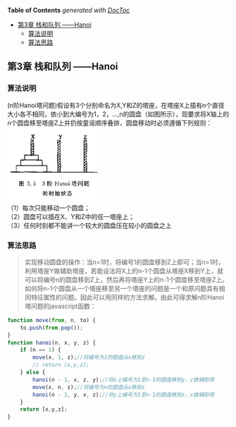 <!-- START doctoc generated TOC please keep comment here to allow auto update -->
<!-- DON'T EDIT THIS SECTION, INSTEAD RE-RUN doctoc TO UPDATE -->
**Table of Contents**  *generated with [DocToc](https://github.com/thlorenz/doctoc)*

- [第3章 栈和队列 ——Hanoi](#%E7%AC%AC3%E7%AB%A0-%E6%A0%88%E5%92%8C%E9%98%9F%E5%88%97-hanoi)
  - [算法说明](#%E7%AE%97%E6%B3%95%E8%AF%B4%E6%98%8E)
  - [算法思路](#%E7%AE%97%E6%B3%95%E6%80%9D%E8%B7%AF)

<!-- END doctoc generated TOC please keep comment here to allow auto update -->

## 第3章 栈和队列 ——Hanoi

### 算法说明
 (n阶Hanoi塔问题)假设有3个分别命名为X,Y和Z的塔座，在塔座X上插有n个直径大小各不相同，依小到大编号为1，2，...,n的圆盘（如图所示），现要求将X轴上的n个圆盘移至塔座Z上并扔按童谣顺序叠排，圆盘移动时必须遵循下列规则：
![3.1](images/pic_0305.png)   
（1）每次只能移动一个圆盘；<br/>
（2）圆盘可以插在X、Y和Z中的任一塔座上；<br/>
（3）任何时刻都不能讲一个较大的圆盘压在较小的圆盘之上
### 算法思路
>实现移动圆盘的操作：当n=1时，将编号1的圆盘移到Z上即可；当n>1时，利用塔座Y做辅助塔座，若能设法将X上的n-1个圆盘从塔座X移到Y上，就可以将编号n的圆盘移到Z上，然后再将塔座Y上的n-1个圆盘移至塔座Z上。如何将n-1个圆盘从一个塔座移至另一个塔座的问题是一个和原问题具有相同特征属性的问题。因此可以用同样的方法求解。由此可得求解n阶Hanoi塔问题的javascript函数：

```JavaScript
function move(from, n, to) {
    to.push(from.pop());
}
function hanoi(n, x, y, z) {
    if (n == 1) {
        move(x, 1, z);//将编号为1的圆盘从x移到z
        // return [x,y,z];
    } else {
        hanoi(n - 1, x, z, y);//将x上编号为1至n-1的圆盘移到y，z做辅助塔
        move(x, n, z);//将编号为n的圆盘从x移到z
        hanoi(n - 1, y, x, z);//将y上编号为1至n-1的圆盘移到z，x做辅助塔
    }
    return [x,y,z];
}
```